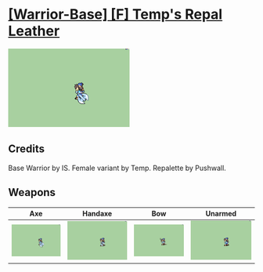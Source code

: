 # [\[Warrior-Base\] \[F\] Temp's Repal Leather](../%5BWarrior-Base%5D%20%5BF%5D%20Temp's%20Repal%20Leather)

<img src="./3.%20Axe/Axe_000.png" alt="[Warrior-Base] [F] Temp's Repal Leather standing" />

## Credits

Base Warrior by IS.
Female variant by Temp.
Repalette by Pushwall.

## Weapons


|Axe |Handaxe |Bow |Unarmed |
|  :---: | :---: | :---: | :---: |
| <img alt="Axe animation" src="./3.%20Axe/Axe.gif" /> | <img alt="Handaxe animation" src="./4.%20Handaxe/Handaxe.gif" /> | <img alt="Bow animation" src="./5.%20Bow/Bow.gif" /> | <img alt="Unarmed animation" src="./8.%20Unarmed/Unarmed.gif" /> |
